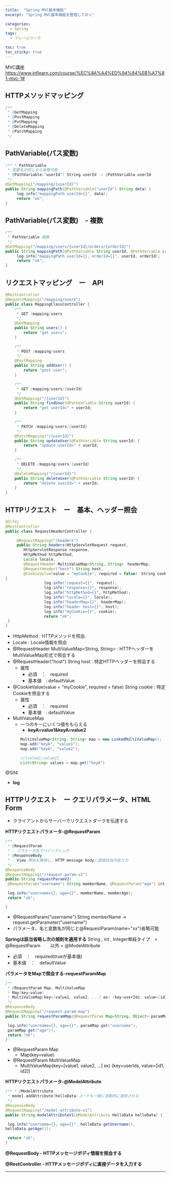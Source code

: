```yaml
---
title:  "Spring MVC基本機能"
excerpt: "Spring MVC基本機能を整理しておく"

categories:
  - Spring
tags:
  - フレームワーク

toc: true
toc_sticky: true
---
```


MVC講座
<https://www.inflearn.com/course/%EC%8A%A4%ED%94%84%EB%A7%81-mvc-1#>

## HTTPメソッドマッピング
```java
/**
 * @GetMapping
 * @PostMapping
 * @PutMapping
 * @DeleteMapping
 * @PatchMapping
 */
```

## PathVariable(パス変数)
```java
/** * PathVariable 
 * 変数名が同じなら省略可能
 * @PathVariable("userId") String userId -> @PathVariable userId
 */
@GetMapping("/mapping/{userId}")
public String mappingPath(@PathVariable("userId") String data) {
	 log.info("mappingPath userId={}", data);
	 return "ok";
}
```
## PathVariable(パス変数)　- 複数

```java
/**
 * PathVariable 複数
 */
@GetMapping("/mapping/users/{userId}/orders/{orderId}")
public String mappingPath(@PathVariable String userId, @PathVariable Long orderId) {
	 log.info("mappingPath userId={}, orderId={}", userId, orderId);
	 return "ok";
}
```
## リクエストマッピング　ー　API
```java
@RestController
@RequestMapping("/mapping/users")
public class MappingClassController {
    /**
     * GET /mapping/users
     */
    @GetMapping
    public String users() {
        return "get users";
    }

    /**
     * POST /mapping/users
     */
    @PostMapping
    public String addUser() {
        return "post user";
    }

    /**
     * GET /mapping/users/{userId}
     */
    @GetMapping("/{userId}")
    public String findUser(@PathVariable String userId) {
        return "get userId=" + userId;
    }

    /**
     * PATCH /mapping/users/{userId}
     */
    @PatchMapping("/{userId}")
    public String updateUser(@PathVariable String userId) {
        return "update userId=" + userId;
    }

    /**
     * DELETE /mapping/users/{userId}
     */
    @DeleteMapping("/{userId}")
    public String deleteUser(@PathVariable String userId) {
        return "delete userId=" + userId;
    }
}

```

## HTTPリクエスト　ー　基本、ヘッダー照会
```java
@Slf4j
@RestController
public class RequestHeaderController {

	 @RequestMapping("/headers")
	 public String headers(HttpServletRequest request,
		HttpServletResponse response,
		HttpMethod httpMethod,
		Locale locale,
		@RequestHeader MultiValueMap<String, String>　headerMap,
		@RequestHeader("host") String host,
		@CookieValue(value = "myCookie", required = false)　String cookie) 
{
				 log.info("request={}", request);
				 log.info("response={}", response);
				 log.info("httpMethod={}", httpMethod);
				 log.info("locale={}", locale);
				 log.info("headerMap={}", headerMap);
				 log.info("header host={}", host);
				 log.info("myCookie={}", cookie);
				 return "ok";
 }
}
```
- HttpMethod : HTTPメソッドを照会　　
- Locale : Locale情報を照会　　
- @RequestHeader MultiValueMap<String, String> : HTTPヘッダーをMultiValueMap形式で照会する　　
- @RequestHeader("host") String host : 特定HTTPヘッダーを照会する
	- 属性
		- 必須　：　required
		- 基本値　: defaultValue
- @CookieValue(value = "myCookie", required = false) String cookie : 特定Cookieを照会する
	- 属性
		- 必須　：　required
		- 基本値　: defaultValue
- MultiValueMap
	- 一つのキーにいくつ値をもらえる
		- **keyA=value1&keyA=value2**
		```java
		MultiValueMap<String, String> map = new LinkedMultiValueMap();
		map.add("keyA", "value1");
		map.add("keyA", "value2");

		//[value1,value2]
		List<String> values = map.get("keyA")
		```

@Slf4
- **log**

## HTTPリクエスト　ー  クエリパラメータ、HTML Form
- クライアントからサーバーでリクエストダークを伝達する

**HTTPリクエストパラメータ-@RequestParam**
```java
/**
 * @RequestParam 
 * - パラメータ名でバインディング
 * @ResponseBody
 * - View 照会を無視し, HTTP message bodyに直接該当内容入力
 */
@ResponseBody
@RequestMapping("/request-param-v2")
public String requestParamV2(
 @RequestParam("username") String memberName, @RequestParam("age") int memberAge) {

 log.info("username={}, age={}", memberName, memberAge);
 return "ok";

}
```
- @RequestParam("username") String memberName → request.getParameter("username")
- パラメータ、名と変数名が同じと@RequestParam(name="xx")省略可能

**Springは該当省略し次の規則を適用する**
String , int , Integer単純タイプ　= @RequestParam　　
以外 = @ModelAttribute

- 必須　：　required(trueが基本値)
- 基本値　：　defaultValue 

**パラメータをMapで照会する-requestParamMap**
```java
/**
 * @RequestParam Map, MultiValueMap
 * Map(key=value)
 * MultiValueMap(key=[value1, value2, ...] ex) (key=userIds, value=[id1, id2])
 */
@ResponseBody
@RequestMapping("/request-param-map")
public String requestParamMap(@RequestParam Map<String, Object> paramMap) {

 log.info("username={}, age={}", paramMap.get("username"),
 paramMap.get("age"));
 return "ok";
}
```
- @RequestParam Map
    - Map(key=value)
- @RequestParam MultiValueMap
    - MultiValueMap(key=[value1, value2, ...] ex) (key=userIds, value=[id1, id2])

**HTTPリクエストパラメータ-@ModelAttribute**
```java
/** * @ModelAttribute
 * model.addAttribute(helloData)コードも一緒に自動的に適用される 
 */
@ResponseBody
@RequestMapping("/model-attribute-v1")
public String modelAttributeV1(@ModelAttribute HelloData helloData) {

 log.info("username={}, age={}", helloData.getUsername(),
helloData.getAge());

 return "ok";
}
```

**@RequestBody - HTTPメッセージボディ情報を照会する**

**@RestController - HTTPメッセージボディに直接データを入力する**



---